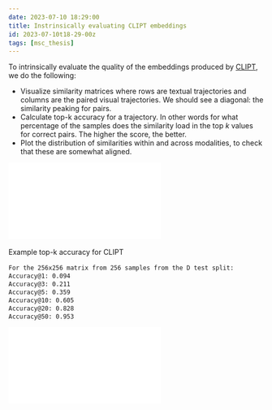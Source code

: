 ```yaml
---
date: 2023-07-10 18:29:00
title: Instrinsically evaluating CLIPT embeddings
id: 2023-07-10t18-29-00z
tags: [msc_thesis]
---
```


To intrinsically evaluate the quality of the embeddings produced by
[CLIPT](./2023-07-10t16-36-37z.md), we do the following:

- Visualize similarity matrices where rows are textual trajectories and columns
  are the paired visual trajectories. We should see a diagonal: the similarity
  peaking for pairs.
- Calculate top-k accuracy for a trajectory. In other words for what percentage
  of the samples does the similarity load in the top $k$ values for correct
  pairs. The higher the score, the better.
- Plot the distribution of similarities within and across modalities, to check
  that these are somewhat aligned.

![similarity matrices](./images/clipt-eval-256.pdf)

Example top-k accuracy for CLIPT

```plaintext
For the 256x256 matrix from 256 samples from the D test split:
Accuracy@1: 0.094
Accuracy@3: 0.211
Accuracy@5: 0.359
Accuracy@10: 0.605
Accuracy@20: 0.828
Accuracy@50: 0.953
```

![similarity_distributions](./images/similarity-hists-256.pdf)
